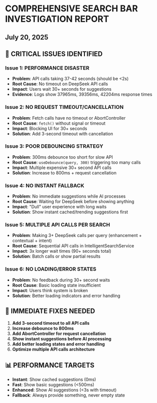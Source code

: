 # COMPREHENSIVE SEARCH BAR INVESTIGATION REPORT
## July 20, 2025

## 🚨 CRITICAL ISSUES IDENTIFIED

### Issue 1: PERFORMANCE DISASTER
- **Problem**: API calls taking 37-42 seconds (should be <2s)
- **Root Cause**: No timeout on DeepSeek API calls
- **Impact**: Users wait 30+ seconds for suggestions
- **Evidence**: Logs show 37965ms, 39356ms, 42204ms response times

### Issue 2: NO REQUEST TIMEOUT/CANCELLATION
- **Problem**: Fetch calls have no timeout or AbortController
- **Root Cause**: `fetch()` without signal or timeout
- **Impact**: Blocking UI for 30+ seconds
- **Solution**: Add 3-second timeout with cancellation

### Issue 3: POOR DEBOUNCING STRATEGY
- **Problem**: 300ms debounce too short for slow API
- **Root Cause**: `useDebounce(query, 300)` triggering too many calls
- **Impact**: Multiple expensive 30+ second API calls
- **Solution**: Increase to 800ms + request cancellation

### Issue 4: NO INSTANT FALLBACK
- **Problem**: No immediate suggestions while AI processes
- **Root Cause**: Waiting for DeepSeek before showing anything
- **Impact**: "Dull" user experience with long waits
- **Solution**: Show instant cached/trending suggestions first

### Issue 5: MULTIPLE API CALLS PER SEARCH
- **Problem**: Making 3+ DeepSeek calls per query (enhancement + contextual + intent)
- **Root Cause**: Sequential API calls in IntelligentSearchService
- **Impact**: 3x longer wait times (90+ seconds total)
- **Solution**: Batch calls or show partial results

### Issue 6: NO LOADING/ERROR STATES
- **Problem**: No feedback during 30+ second waits
- **Root Cause**: Basic loading state insufficient
- **Impact**: Users think system is broken
- **Solution**: Better loading indicators and error handling

## 🎯 IMMEDIATE FIXES NEEDED

1. **Add 3-second timeout to all API calls**
2. **Increase debounce to 800ms**
3. **Add AbortController for request cancellation**
4. **Show instant suggestions before AI processing**
5. **Add better loading states and error handling**
6. **Optimize multiple API calls architecture**

## 📊 PERFORMANCE TARGETS
- **Instant**: Show cached suggestions (0ms)
- **Fast**: Show basic suggestions (<500ms)
- **Enhanced**: Show AI suggestions (<3s with timeout)
- **Fallback**: Always provide something, never empty state